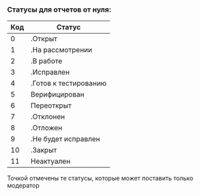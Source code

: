 ### Статусы для отчетов от нуля:
| Код | Статус |
| --- | --- |
| 0 | .Открыт |
| 1 | .На рассмотрении |
| 2 | .В работе |
| 3 | .Исправлен |
| 4 | .Готов к тестированию |
| 5 | Верифицирован |
| 6 | Переоткрыт |
| 7 | .Отклонен |
| 8 | .Отложен |
| 9 | .Не будет исправлен |
| 10 | .Закрыт |
| 11 | Неактуален |

Точкой отмечены те статусы, которые может поставить только модератор